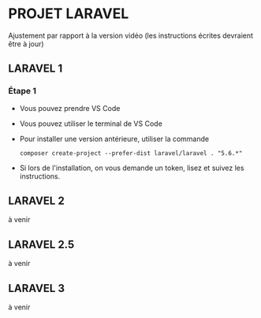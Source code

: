 # PROJET LARAVEL
Ajustement par rapport à la version vidéo (les instructions écrites devraient être à jour)

## LARAVEL 1

### Étape 1
- Vous pouvez prendre VS Code
- Vous pouvez utiliser le terminal de VS Code
- Pour installer une version antérieure, utiliser la commande 

    ```composer create-project --prefer-dist laravel/laravel . "5.6.*"```
- Si lors de l'installation, on vous demande un token, lisez et suivez les instructions.


## LARAVEL 2
à venir

## LARAVEL 2.5
à venir

## LARAVEL 3
à venir

